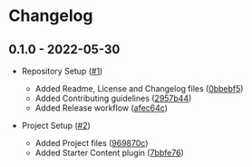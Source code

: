 # Changelog

## 0.1.0 - 2022-05-30

-   Repository Setup ([#1](https://github.com/curriculum-blackboard/unreal-warehouse-wreckage/pull/1))
    -   Added Readme, License and Changelog files ([0bbebf5](https://github.com/curriculum-blackboard/unreal-warehouse-wreckage/commit/0bbebf5))
    -   Added Contributing guidelines ([2957b44](https://github.com/curriculum-blackboard/unreal-warehouse-wreckage/commit/2957b44))
    -   Added Release workflow ([afec64c](https://github.com/curriculum-blackboard/unreal-warehouse-wreckage/commit/afec64c))

-   Project Setup ([#2](https://github.com/curriculum-blackboard/unreal-warehouse-wreckage/pull/2))
    -   Added Project files ([969870c](https://github.com/curriculum-blackboard/unreal-warehouse-wreckage/commit/969870c))
    -   Added Starter Content plugin ([7bbfe76](https://github.com/curriculum-blackboard/unreal-warehouse-wreckage/commit/7bbfe76))
